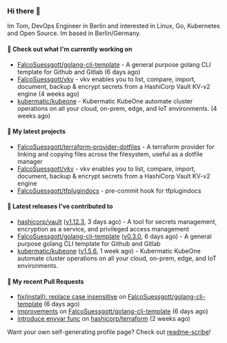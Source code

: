 ### Hi there 👋

Im Tom, DevOps Engineer in Berlin and interested in Linux, Go, Kubernetes and Open Source.
Im based in Berlin/Germany.

#### 👷 Check out what I'm currently working on

- [FalcoSuessgott/golang-cli-template](https://github.com/FalcoSuessgott/golang-cli-template) - A general purpose golang CLI  template for Github and Gitlab (6 days ago)
- [FalcoSuessgott/vkv](https://github.com/FalcoSuessgott/vkv) - vkv enables you to list, compare, import, document, backup &amp; encrypt secrets from a HashiCorp Vault KV-v2 engine (4 weeks ago)
- [kubermatic/kubeone](https://github.com/kubermatic/kubeone) - Kubermatic KubeOne automate cluster operations on all your cloud, on-prem, edge, and IoT environments.   (4 weeks ago)

#### 🌱 My latest projects

- [FalcoSuessgott/terraform-provider-dotfiles](https://github.com/FalcoSuessgott/terraform-provider-dotfiles) - A terraform provider for linking and copying files across the filesystem, useful as a dotfile manager
- [FalcoSuessgott/vkv](https://github.com/FalcoSuessgott/vkv) - vkv enables you to list, compare, import, document, backup &amp; encrypt secrets from a HashiCorp Vault KV-v2 engine
- [FalcoSuessgott/tfplugindocs](https://github.com/FalcoSuessgott/tfplugindocs) - pre-commit hook for tfplugindocs

#### 🔭 Latest releases I've contributed to

- [hashicorp/vault](https://github.com/hashicorp/vault) ([v1.12.3](https://github.com/hashicorp/vault/releases/tag/v1.12.3), 3 days ago) - A tool for secrets management, encryption as a service, and privileged access management
- [FalcoSuessgott/golang-cli-template](https://github.com/FalcoSuessgott/golang-cli-template) ([v0.3.0](https://github.com/FalcoSuessgott/golang-cli-template/releases/tag/v0.3.0), 6 days ago) - A general purpose golang CLI  template for Github and Gitlab
- [kubermatic/kubeone](https://github.com/kubermatic/kubeone) ([v1.5.6](https://github.com/kubermatic/kubeone/releases/tag/v1.5.6), 1 week ago) - Kubermatic KubeOne automate cluster operations on all your cloud, on-prem, edge, and IoT environments.  

#### 🔨 My recent Pull Requests

- [fix(install): replace case insensitive](https://github.com/FalcoSuessgott/golang-cli-template/pull/27) on [FalcoSuessgott/golang-cli-template](https://github.com/FalcoSuessgott/golang-cli-template) (6 days ago)
- [improvements](https://github.com/FalcoSuessgott/golang-cli-template/pull/26) on [FalcoSuessgott/golang-cli-template](https://github.com/FalcoSuessgott/golang-cli-template) (6 days ago)
- [introduce envvar func](https://github.com/hashicorp/terraform/pull/32561) on [hashicorp/terraform](https://github.com/hashicorp/terraform) (2 weeks ago)

Want your own self-generating profile page? Check out [readme-scribe](https://github.com/muesli/readme-scribe)!
